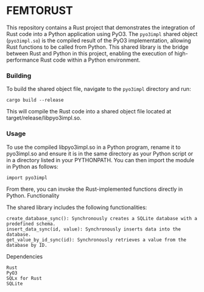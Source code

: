 # FEMTORUST

This repository contains a Rust project that demonstrates the integration of Rust code into a Python application using PyO3. The `pyo3impl` shared object (`pyo3impl.so`) is the compiled result of the PyO3 implementation, allowing Rust functions to be called from Python. This shared library is the bridge between Rust and Python in this project, enabling the execution of high-performance Rust code within a Python environment.

### Building

To build the shared object file, navigate to the `pyo3impl` directory and run:

    cargo build --release

This will compile the Rust code into a shared object file located at target/release/libpyo3impl.so.

### Usage

To use the compiled libpyo3impl.so in a Python program, rename it to pyo3impl.so and ensure it is in the same directory as your Python script or in a directory listed in your PYTHONPATH. You can then import the module in Python as follows:

    import pyo3impl

From there, you can invoke the Rust-implemented functions directly in Python.
Functionality

The shared library includes the following functionalities:

    create_database_sync(): Synchronously creates a SQLite database with a predefined schema.
    insert_data_sync(id, value): Synchronously inserts data into the database.
    get_value_by_id_sync(id): Synchronously retrieves a value from the database by ID.

Dependencies

    Rust
    PyO3
    SQLx for Rust
    SQLite
